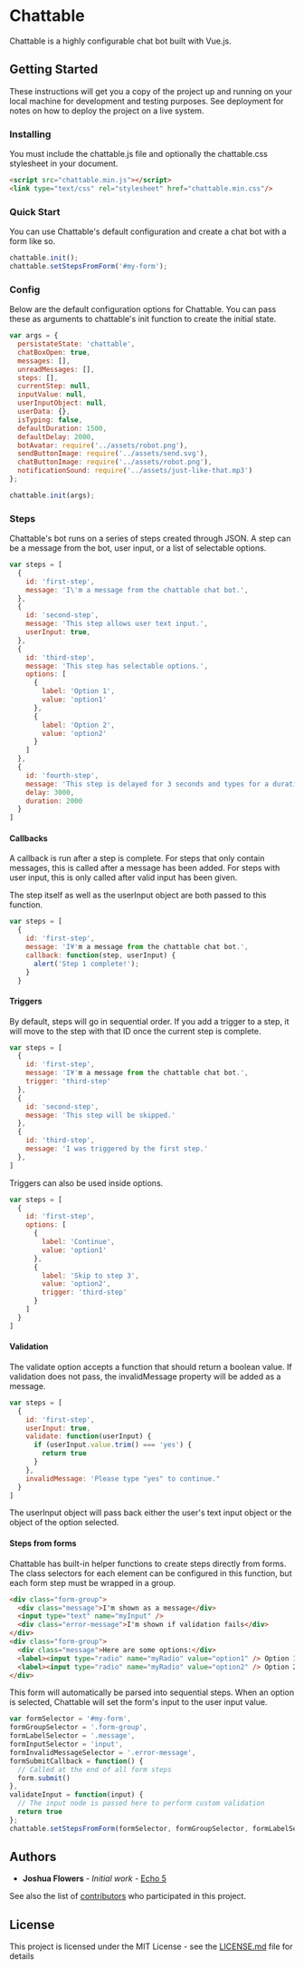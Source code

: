 # Chattable

Chattable is a highly configurable chat bot built with Vue.js.  

## Getting Started

These instructions will get you a copy of the project up and running on your local machine for development and testing purposes. See deployment for notes on how to deploy the project on a live system.

### Installing

You must include the chattable.js file and optionally the chattable.css stylesheet in your document.

```html
<script src="chattable.min.js"></script>
<link type="text/css" rel="stylesheet" href="chattable.min.css"/>
```

### Quick Start

You can use Chattable's default configuration and create a chat bot with a form like so.

```javascript
chattable.init();
chattable.setStepsFromForm('#my-form');
```

### Config

Below are the default configuration options for Chattable.  You can pass these as arguments to chattable's init function to create the initial state.

```javascript
var args = {
  persistateState: 'chattable',
  chatBoxOpen: true,
  messages: [],
  unreadMessages: [],
  steps: [],
  currentStep: null,
  inputValue: null,
  userInputObject: null,
  userData: {},
  isTyping: false,
  defaultDuration: 1500,
  defaultDelay: 2000,
  botAvatar: require('../assets/robot.png'),
  sendButtonImage: require('../assets/send.svg'),
  chatButtonImage: require('../assets/robot.png'),
  notificationSound: require('../assets/just-like-that.mp3')
};

chattable.init(args);
```

### Steps

Chattable's bot runs on a series of steps created through JSON.  A step can be a message from the bot, user input, or a list of selectable options.

```javascript
var steps = [
  {
    id: 'first-step',
    message: 'I\'m a message from the chattable chat bot.',
  },
  {
    id: 'second-step',
    message: 'This step allows user text input.',
    userInput: true,
  },
  {
    id: 'third-step',
    message: 'This step has selectable options.',
    options: [
      {
        label: 'Option 1',
        value: 'option1'
      },
      {
        label: 'Option 2',
        value: 'option2'
      }
    ]
  },
  {
    id: 'fourth-step',
    message: 'This step is delayed for 3 seconds and types for a duration of 2 seconds.',
    delay: 3000,
    duration: 2000
  }
]
```

#### Callbacks

A callback is run after a step is complete.  For steps that only contain messages, this is called after a message has been added.  For steps with user input, this is only called after valid input has been given.

The step itself as well as the userInput object are both passed to this function.

```javascript
var steps = [
  {
    id: 'first-step',
    message: 'I¥'m a message from the chattable chat bot.',
    callback: function(step, userInput) {
      alert('Step 1 complete!');
    }
  }
```

#### Triggers

By default, steps will go in sequential order.  If you add a trigger to a step, it will move to the step with that ID once the current step is complete.

```javascript
var steps = [
  {
    id: 'first-step',
    message: 'I¥'m a message from the chattable chat bot.',
    trigger: 'third-step'
  },
  {
    id: 'second-step',
    message: 'This step will be skipped.'
  },
  {
    id: 'third-step',
    message: 'I was triggered by the first step.'
  },
]
```

Triggers can also be used inside options.

```javascript
var steps = [
  {
    id: 'first-step',
    options: [
      {
        label: 'Continue',
        value: 'option1'
      },
      {
        label: 'Skip to step 3',
        value: 'option2',
        trigger: 'third-step'
      }
    ]
  }
]
```

#### Validation

The validate option accepts a function that should return a boolean value.  If validation does not pass, the invalidMessage property will be added as a message.

```javascript
var steps = [
  {
    id: 'first-step',
    userInput: true,
    validate: function(userInput) {
      if (userInput.value.trim() === 'yes') {
        return true
      }
    },
    invalidMessage: 'Please type "yes" to continue."
  }
]
```

The userInput object will pass back either the user's text input object or the object of the option selected.

#### Steps from forms

Chattable has built-in helper functions to create steps directly from forms.  The class selectors for each element can be configured in this function, but each form step must be wrapped in a group.

```html
<div class="form-group">
  <div class="message">I'm shown as a message</div>
  <input type="text" name="myInput" />
  <div class="error-message">I'm shown if validation fails</div>
</div>
<div class="form-group">
  <div class="message">Here are some options:</div>
  <label><input type="radio" name="myRadio" value="option1" /> Option 1</label>
  <label><input type="radio" name="myRadio" value="option2" /> Option 2</label>
</div>
```

This form will automatically be parsed into sequential steps.  When an option is selected, Chattable will set the form's input to the user input value.

```javascript
var formSelector = '#my-form',
formGroupSelector = '.form-group',
formLabelSelector = '.message',
formInputSelector = 'input',
formInvalidMessageSelector = '.error-message',
formSubmitCallback = function() {
  // Called at the end of all form steps
  form.submit()
},
validateInput = function(input) {
  // The input node is passed here to perform custom validation
  return true
};
chattable.setStepsFromForm(formSelector, formGroupSelector, formLabelSelector, formInputSelector, formInvalidMessageSelector, formSubmitCallback, validateInput)
```

## Authors

* **Joshua Flowers** - *Initial work* - [Echo 5](https://echo5web.com)

See also the list of [contributors](https://github.com/echo5web/chattable/contributors) who participated in this project.

## License

This project is licensed under the MIT License - see the [LICENSE.md](LICENSE.md) file for details